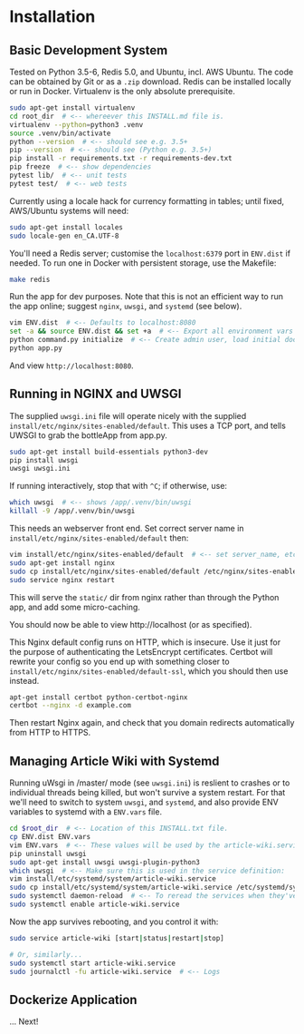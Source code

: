 # Installation

## Basic Development System

Tested on Python 3.5-6, Redis 5.0, and Ubuntu, incl. AWS Ubuntu. The code can
be obtained by Git or as a `.zip` download. Redis can be installed locally or
run in Docker.  Virtualenv is the only absolute prerequisite.

```bash
sudo apt-get install virtualenv
cd root_dir  # <-- whereever this INSTALL.md file is.
virtualenv --python=python3 .venv
source .venv/bin/activate
python --version  # <-- should see e.g. 3.5+
pip --version  # <-- should see (Python e.g. 3.5+)
pip install -r requirements.txt -r requirements-dev.txt
pip freeze  # <-- show dependencies
pytest lib/  # <-- unit tests
pytest test/  # <-- web tests
```

Currently using a locale hack for currency formatting in tables; until fixed,
AWS/Ubuntu systems will need:

```bash
sudo apt-get install locales
sudo locale-gen en_CA.UTF-8
```

You'll need a Redis server; customise the `localhost:6379` port in `ENV.dist`
if needed. To run one in Docker with persistent storage, use the Makefile: 

```bash
make redis
```

Run the app for dev purposes. Note that this is not an efficient way to run the
app online; suggest `nginx`, `uwsgi`, and `systemd` (see below).

```bash
vim ENV.dist  # <-- Defaults to localhost:8080
set -a && source ENV.dist && set +a  # <-- Export all environment vars
python command.py initialize  # <-- Create admin user, load initial docs
python app.py
```

And view `http://localhost:8080`.


## Running in NGINX and UWSGI

The supplied `uwsgi.ini` file will operate nicely with the supplied
`install/etc/nginx/sites-enabled/default`. This uses a TCP port, and tells
UWSGI to grab the bottleApp from app.py.

```bash
sudo apt-get install build-essentials python3-dev
pip install uwsgi
uwsgi uwsgi.ini
```

If running interactively, stop that with `^C`; if otherwise, use:

```bash
which uwsgi  # <-- shows /app/.venv/bin/uwsgi
killall -9 /app/.venv/bin/uwsgi
```

This needs an webserver front end. Set correct server name in
`install/etc/nginx/sites-enabled/default` then:

```bash
vim install/etc/nginx/sites-enabled/default  # <-- set server_name, etc
sudo apt-get install nginx
sudo cp install/etc/nginx/sites-enabled/default /etc/nginx/sites-enabled/default
sudo service nginx restart
```

This will serve the `static/` dir from nginx rather than through the Python app,
and add some micro-caching.

You should now be able to view http://localhost (or as specified).

This Nginx default config runs on HTTP, which is insecure. Use it just for the
purpose of authenticating the LetsEncrypt certificates. Certbot will rewrite
your config so you end up with something closer to
`install/etc/nginx/sites-enabled/default-ssl`, which you should then use
instead.

```bash
apt-get install certbot python-certbot-nginx
certbot --nginx -d example.com
```

Then restart Nginx again, and check that you domain redirects automatically
from HTTP to HTTPS.


## Managing Article Wiki with Systemd

Running uWsgi in /master/ mode (see `uwsgi.ini`) is reslient to crashes or to
individual threads being killed, but won't survive a system restart. For that 
we'll need to switch to system `uwsgi`, and `systemd`, and also provide ENV
variables to systemd with a `ENV.vars` file.

```bash
cd $root_dir  # <-- Location of this INSTALL.txt file.
cp ENV.dist ENV.vars
vim ENV.vars  # <-- These values will be used by the article-wiki.service
pip uninstall uwsgi
sudo apt-get install uwsgi uwsgi-plugin-python3
which uwsgi  # <-- Make sure this is used in the service definition:
vim install/etc/systemd/system/article-wiki.service
sudo cp install/etc/systemd/system/article-wiki.service /etc/systemd/system/article-wiki.service
sudo systemctl daemon-reload  # <-- To reread the services when they've changed
sudo systemctl enable article-wiki.service
```

Now the app survives rebooting, and you control it with:

```bash
sudo service article-wiki [start|status|restart|stop]

# Or, similarly...
sudo systemctl start article-wiki.service
sudo journalctl -fu article-wiki.service  # <-- Logs
```


## Dockerize Application

... Next!
